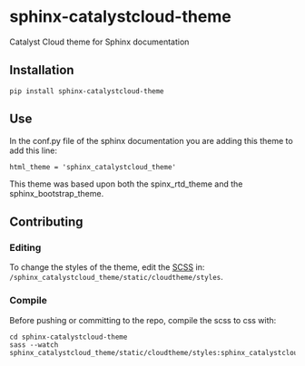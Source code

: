 # sphinx-catalystcloud-theme
Catalyst Cloud theme for Sphinx documentation

## Installation
```
pip install sphinx-catalystcloud-theme
```

## Use
In the conf.py file of the sphinx documentation you are adding this theme to add this line:

```
html_theme = 'sphinx_catalystcloud_theme'
```

This theme was based upon both the spinx_rtd_theme and the
sphinx_bootstrap_theme.

## Contributing

### Editing

To change the styles of the theme, edit the [SCSS](https://sass-lang.com/) in: `/sphinx_catalystcloud_theme/static/cloudtheme/styles`.

### Compile

Before pushing or committing to the repo, compile the scss to css with:
```
cd sphinx-catalystcloud-theme
sass --watch sphinx_catalystcloud_theme/static/cloudtheme/styles:sphinx_catalystcloud_theme/static/cloudtheme/css
```
